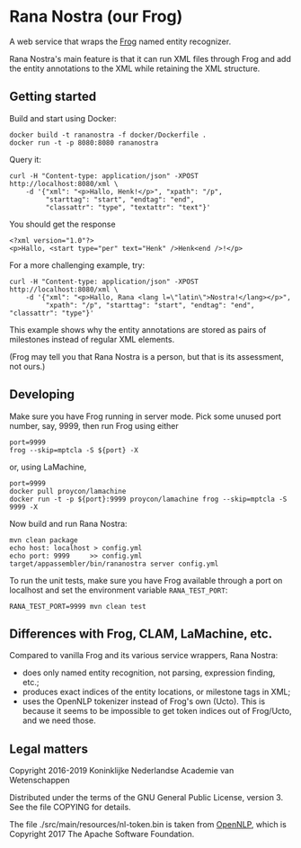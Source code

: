 Rana Nostra (our Frog)
======================

A web service that wraps the [Frog](https://languagemachines.github.io/frog/)
named entity recognizer.

Rana Nostra's main feature is that it can run XML files through Frog and add
the entity annotations to the XML while retaining the XML structure.


Getting started
---------------

Build and start using Docker:

    docker build -t rananostra -f docker/Dockerfile .
    docker run -t -p 8080:8080 rananostra

Query it:

    curl -H "Content-type: application/json" -XPOST http://localhost:8080/xml \
        -d '{"xml": "<p>Hallo, Henk!</p>", "xpath": "/p",
             "starttag": "start", "endtag": "end",
             "classattr": "type", "textattr": "text"}'

You should get the response

    <?xml version="1.0"?>
    <p>Hallo, <start type="per" text="Henk" />Henk<end />!</p>

For a more challenging example, try:

    curl -H "Content-type: application/json" -XPOST http://localhost:8080/xml \
        -d '{"xml": "<p>Hallo, Rana <lang l=\"latin\">Nostra!</lang></p>",
             "xpath": "/p", "starttag": "start", "endtag": "end", "classattr": "type"}'

This example shows why the entity annotations are stored as pairs of milestones
instead of regular XML elements.

(Frog may tell you that Rana Nostra is a person, but that is its assessment,
not ours.)


Developing
----------

Make sure you have Frog running in server mode. Pick some unused port number,
say, 9999, then run Frog using either

    port=9999
    frog --skip=mptcla -S ${port} -X

or, using LaMachine,

    port=9999
    docker pull proycon/lamachine
    docker run -t -p ${port}:9999 proycon/lamachine frog --skip=mptcla -S 9999 -X

Now build and run Rana Nostra:

    mvn clean package
    echo host: localhost > config.yml
    echo port: 9999     >> config.yml
    target/appassembler/bin/rananostra server config.yml 

To run the unit tests, make sure you have Frog available through a port on
localhost and set the environment variable `RANA_TEST_PORT`:

    RANA_TEST_PORT=9999 mvn clean test



Differences with Frog, CLAM, LaMachine, etc.
--------------------------------------------

Compared to vanilla Frog and its various service wrappers, Rana Nostra:

* does only named entity recognition, not parsing, expression finding, etc.;
* produces exact indices of the entity locations, or milestone tags in XML;
* uses the OpenNLP tokenizer instead of Frog's own (Ucto). This is because
  it seems to be impossible to get token indices out of Frog/Ucto, and we
  need those.


Legal matters
-------------

Copyright 2016-2019 Koninklijke Nederlandse Academie van Wetenschappen

Distributed under the terms of the GNU General Public License, version 3.
See the file COPYING for details.

The file ./src/main/resources/nl-token.bin is taken from [OpenNLP][opennlp],
which is Copyright 2017 The Apache Software Foundation.

[opennlp]: http://opennlp.sourceforge.net/models-1.5/
